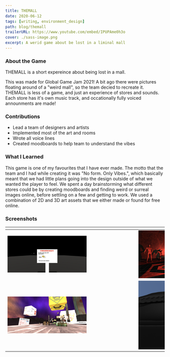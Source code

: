 ```yaml
---
title: THEMALL
date: 2020-06-12
tags: [writing, environment_design]
path: blog/themall
trailerURL: https://www.youtube.com/embed/IPUPAme0h3o
cover: ./sass-image.png
excerpt: A werid game about be lost in a liminal mall
---
```

### About the Game

THEMALL is a short expereince about being lost in a mall.

This was made for Global Game Jam 2021! A bit ago there were pictures floating around of a "weird mall", so the team decied to recreate it. THEMALL is less of a game, and just an experience of stores and sounds. Each store has it's own music track, and occationally fully voiced announments are made!

### Contributions

- Lead a team of designers and artists
- Implemented most of the art and rooms
- Wrote all voice lines
- Created moodboards to help team to understand the vibes

### What I Learned

This game is one of my favourites that I have ever made. The motto that the team and I had while creating it was "No form. Only Vibes.", which basically meant that we had little plans going into the design outside of what we wanted the player to feel. We spent a day brainstorming what different stores could be by creating moodboards and finding weird or surreal images online, before settling on a few and getting to work. We used a combination of 2D and 3D art assets that we either made or found for free online.

### Screenshots

| <div style="width:400px" ></div>  | <div style="width:400px" ></div> |
| --------------------------------- | -------------------------------- |
| ![](./Images/screencap_one.png)   | ![](./Images/screencap_two.png)  |
| ![](./Images/screencap_three.png) | ![](./Images/screencap_four.png) |
